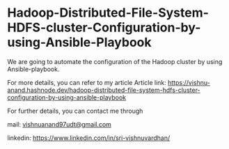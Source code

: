 # Hadoop-Distributed-File-System-HDFS-cluster-Configuration-by-using-Ansible-Playbook
We are going to automate the configuration of the Hadoop cluster by using Ansible-playbook.

For more details, you can refer to my article 
Article link: https://vishnu-anand.hashnode.dev/hadoop-distributed-file-system-hdfs-cluster-configuration-by-using-ansible-playbook

For further details, you can contact me through 

mail: vishnuanand97udt@gmail.com

linkedin: https://www.linkedin.com/in/sri-vishnuvardhan/
